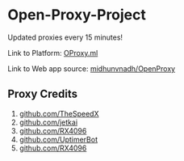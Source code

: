 # Open-Proxy-Project

Updated proxies every 15 minutes!

Link to Platform: [OProxy.ml](https://oproxy.ml)

Link to Web app source: [midhunvnadh/OpenProxy](https://github.com/midhunvnadh/OpenProxy)

## Proxy Credits

1. [github.com/TheSpeedX](https://github.com/TheSpeedX/PROXY-List)
2. [github.com/jetkai](https://github.com/jetkai/proxy-list)
3. [github.com/RX4096](https://github.com/RX4096/proxy-list)
4. [github.com/UptimerBot](https://github.com/UptimerBot/proxy-list)
5. [github.com/RX4096](https://github.com/RX4096/MuRongPIG/Proxy-Master)
